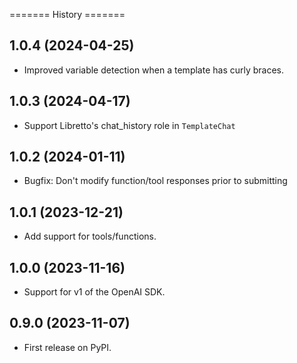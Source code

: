 ======= History =======

## 1.0.4 (2024-04-25)

- Improved variable detection when a template has curly braces.

## 1.0.3 (2024-04-17)

- Support Libretto's chat_history role in `TemplateChat`

## 1.0.2 (2024-01-11)

- Bugfix: Don't modify function/tool responses prior to submitting

## 1.0.1 (2023-12-21)

- Add support for tools/functions.

## 1.0.0 (2023-11-16)

- Support for v1 of the OpenAI SDK.

## 0.9.0 (2023-11-07)

- First release on PyPI.
